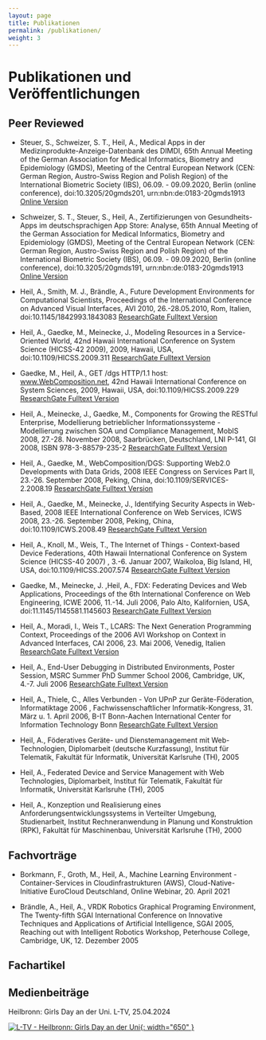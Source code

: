 ```yaml
---
layout: page
title: Publikationen
permalink: /publikationen/
weight: 3
---
```


# Publikationen und Veröffentlichungen

## Peer Reviewed

- Steuer, S., Schweizer, S. T., Heil, A., Medical Apps in der Medizinprodukte-Anzeige-Datenbank des DIMDI, 65th Annual Meeting of the German Association for Medical Informatics, Biometry and Epidemiology (GMDS), Meeting of the Central European Network (CEN: German Region, Austro-Swiss Region and Polish Region) of the International Biometric Society (IBS), 06.09. - 09.09.2020, Berlin (online conference), doi:10.3205/20gmds201, urn:nbn:&#8203;de:0183-20gmds1913 
[Online Version](https://www.egms.de/static/en/meetings/gmds2020/20gmds201.shtml)

- Schweizer, S. T., Steuer, S., Heil, A., Zertifizierungen von Gesundheits-Apps im deutschsprachigen App Store: Analyse, 65th Annual Meeting of the German Association for Medical Informatics, Biometry and Epidemiology (GMDS), Meeting of the Central European Network (CEN: German Region, Austro-Swiss Region and Polish Region) of the International Biometric Society (IBS), 06.09. - 09.09.2020, Berlin (online conference), doi:10.3205/20gmds191, urn:nbn:&#8203;de:0183-20gmds1913
[Online Version](https://www.egms.de/static/en/meetings/gmds2020/20gmds191.shtml)

- Heil, A., Smith, M. J., Brändle, A., Future Development Environments for Computational Scientists, Proceedings of the International Conference on Advanced Visual Interfaces, AVI 2010, 26.-28.05.2010, Rom, Italien, doi:10.1145/1842993.1843083 
[ResearchGate Fulltext Version](https://www.researchgate.net/publication/220944677_Future_development_environments_for_computational_scientists)

- Heil, A., Gaedke, M., Meinecke, J., Modeling Resources in a Service-Oriented World, 42nd Hawaii International Conference on System Science (HICSS-42 2009), 2009, Hawaii, USA, doi:10.1109/HICSS.2009.311
[ResearchGate Fulltext Version](https://www.researchgate.net/publication/221183080_Modeling_Resources_in_a_Service-Oriented_World)

- Gaedke, M., Heil, A., GET /dgs HTTP/1.1 host: www.WebComposition.net, 42nd Hawaii International Conference on System Sciences, 2009, Hawaii, USA, doi:10.1109/HICSS.2009.229
[ResearchGate Fulltext Version](https://www.researchgate.net/publication/224373384_GET_dgs_HTTP11_host_wwwWebCompositionnet)

- Heil, A., Meinecke, J., Gaedke, M., Components for Growing the RESTful Enterprise, Modellierung betrieblicher Informationssysteme - Modellierung zwischen SOA und Compliance Management, MobIS 2008, 27.-28. November 2008, Saarbrücken, Deutschland, LNI P-141, GI 2008, ISBN 978-3-88579-235-2
[ResearchGate Fulltext Version](https://www.researchgate.net/publication/221149463_Components_for_Growing_the_RESTful_Enterprise)

- Heil, A., Gaedke, M., WebComposition/DGS: Supporting Web2.0 Developments with Data Grids, 2008 IEEE Congress on Services Part II, 23.-26. September 2008, Peking, China, doi:10.1109/SERVICES-2.2008.19
[ResearchGate Fulltext Version](https://www.researchgate.net/publication/224357727_WebCompositionDGS_Supporting_Web20_Developments_with_Data_Grids)

- Heil, A., Gaedke, M., Meinecke, J., Identifying Security Aspects in Web-Based, 2008 IEEE International Conference on Web Services, ICWS 2008, 23.-26. September 2008, Peking, China, doi:10.1109/ICWS.2008.49
[ResearchGate Fulltext Version](https://www.researchgate.net/publication/https://www.researchgate.net/publication/221587540_Identifying_Security_Aspects_in_Web-Based_Federations)

- Heil, A., Knoll, M., Weis, T., The Internet of Things - Context-based Device Federations, 40th Hawaii International Conference on System Science (HICSS-40 2007) , 3.-6. Januar 2007, Waikoloa, Big Island, HI, USA, doi:10.1109/HICSS.2007.574
[ResearchGate Fulltext Version](https://www.researchgate.net/publication/221183896_The_Internet_of_Things_-_Context-based_Device_Federations)

- Gaedke, M., Meinecke, J. ,Heil, A., FDX: Federating Devices and Web Applications, Proceedings of the 6th International Conference on Web Engineering, ICWE 2006, 11.-14. Juli 2006, Palo Alto, Kalifornien, USA, doi:11.1145/1145581.1145603 
[ResearchGate Fulltext Version](https://www.researchgate.net/publication/220940378_FDX_federating_devices_and_web_applications)

- Heil, A., Moradi, I., Weis T., LCARS: The Next Generation Programming Context, Proceedings of the 2006 AVI Workshop on Context in Advanced Interfaces, CAI 2006, 23. Mai 2006, Venedig, Italien 
[ResearchGate Fulltext Version](https://www.researchgate.net/publication/220945154_LCARS_the_next_generation_programming_context)

- Heil, A., End-User Debugging in Distributed Environments, Poster Session, MSRC Summer PhD Summer School 2006, Cambridge, UK, 4.-7. Juli 2006
[ResearchGate Fulltext Version](https://www.researchgate.net/publication/351633854_End-User_Debugging_in_Distributed_Environments)

- Heil, A., Thiele, C., Alles Verbunden - Von UPnP zur Geräte-Föderation, Informatiktage 2006 , Fachwissenschaftlicher Informatik-Kongress, 31. März u. 1. April 2006, B-IT Bonn-Aachen International Center for Information Technology Bonn
[ResearchGate Fulltext Version](https://www.researchgate.net/publication/221388579_Alles_Verbunden_-_Von_UPnP_zur_Gerate-Foderation)

- Heil, A., Föderatives Geräte- und Dienstemanagement mit Web-Technologien, Diplomarbeit (deutsche Kurzfassung), Institut für Telematik, Fakultät für Informatik, Universität Karlsruhe (TH), 2005

- Heil, A., Federated Device and Service Management with Web Technologies, Diplomarbeit, Institut für Telematik, Fakultät für Informatik, Universität Karlsruhe (TH), 2005

- Heil, A., Konzeption und Realisierung eines Anforderungsentwicklungssystems in Verteilter Umgebung, Studienarbeit, Institut Rechneranwendung in Planung und Konstruktion (RPK), Fakultät für Maschinenbau, Universität Karlsruhe (TH), 2000

## Fachvorträge

- Borkmann, F., Groth, M., Heil, A., Machine Learning Environment - Container-Services in Cloudinfrastrukturen (AWS), Cloud-Native-Initiative EuroCloud Deutschland, Online Webinar, 20. April 2021

- Brändle, A., Heil, A., VRDK Robotics Graphical Programing Environment, The Twenty-fifth SGAI International Conference on Innovative Techniques and Applications of Artificial Intelligence, SGAI 2005, Reaching out with Intelligent Robotics Workshop, Peterhouse College, Cambridge, UK, 12. Dezember 2005

## Fachartikel

## Medienbeiträge 

Heilbronn: Girls Day an der Uni. L-TV, 25.04.2024

[![L-TV - Heilbronn: Girls Day an der Uni](../assets/img/2024-04-24-ltv.jpeg){: width="650" }](https://www.l-tv.de/mediathek/63440/Heilbronn_Girls_Day_an_der_Uni.html)